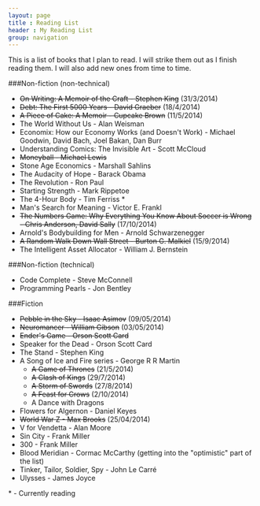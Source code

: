 ```yaml
---
layout: page
title : Reading List
header : My Reading List 
group: navigation
---
```


This is a list of books that I plan to read. I will strike them out as I finish reading them. I will also add new ones from time to time.

###Non-fiction (non-technical)

* ~~On Writing: A Memoir of the Craft - Stephen King~~ (31/3/2014)
* ~~Debt: The First 5000 Years - David Graeber~~ (18/4/2014)
* ~~A Piece of Cake: A Memoir - Cupcake Brown~~ (11/5/2014)
* The World Without Us - Alan Weisman
* Economix: How our Economy Works (and Doesn't Work) - Michael Goodwin, David Bach, Joel Bakan, Dan Burr
* Understanding Comics: The Invisible Art - Scott McCloud
* ~~Moneyball - Michael Lewis~~
* Stone Age Economics - Marshall Sahlins
* The Audacity of Hope - Barack Obama
* The Revolution - Ron Paul
* Starting Strength - Mark Rippetoe
* The 4-Hour Body - Tim Ferriss *
* Man's Search for Meaning - Victor E. Frankl
* ~~The Numbers Game: Why Everything You Know About Soccer is Wrong - Chris Anderson, David Sally~~ (17/10/2014)
* Arnold's Bodybuilding for Men - Arnold Schwarzenegger
* ~~A Random Walk Down Wall Street - Burton G. Malkiel~~ (15/9/2014)
* The Intelligent Asset Allocator - William J. Bernstein 


###Non-fiction (technical)

* Code Complete - Steve McConnell
* Programming Pearls - Jon Bentley


###Fiction

* ~~Pebble in the Sky - Isaac Asimov~~ (09/05/2014)
* ~~Neuromancer - William Gibson~~ (03/05/2014)
* ~~Ender's Game - Orson Scott Card~~
* Speaker for the Dead - Orson Scott Card
* The Stand - Stephen King
* A Song of Ice and Fire series - George R R Martin
  * ~~A Game of Thrones~~ (21/5/2014)
  * ~~A Clash of Kings~~ (29/7/2014)
  * ~~A Storm of Swords~~ (27/8/2014)
  * ~~A Feast for Crows~~ (2/10/2014)
  * A Dance with Dragons
* Flowers for Algernon - Daniel Keyes
* ~~World War Z - Max Brooks~~ (25/04/2014)
* V for Vendetta - Alan Moore
* Sin City - Frank Miller
* 300 - Frank Miller
* Blood Meridian - Cormac McCarthy (getting into the "optimistic" part of the list)
* Tinker, Tailor, Soldier, Spy - John Le Carré
* Ulysses - James Joyce
 
\* - Currently reading

